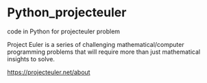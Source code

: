 # Python_projecteuler
code in Python for projecteuler problem

Project Euler is a series of challenging mathematical/computer programming problems that will require more than just mathematical insights to solve. 

https://projecteuler.net/about

